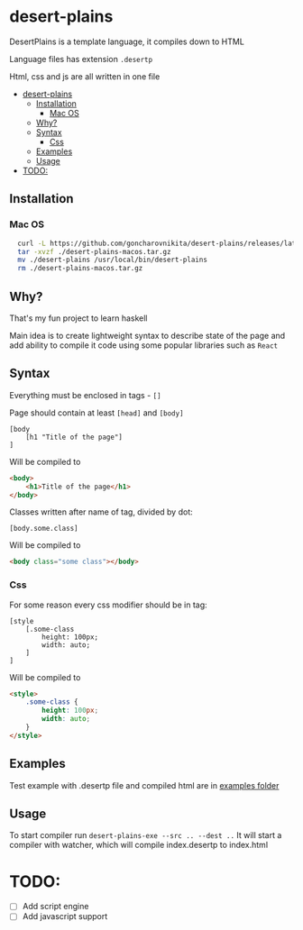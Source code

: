 # desert-plains

DesertPlains is a template language, it compiles down to HTML

Language files has extension `.desertp`

Html, css and js are all written in one file

- [desert-plains](#desert-plains)
  - [Installation](#installation)
    - [Mac OS](#mac-os)
  - [Why?](#why)
  - [Syntax](#syntax)
    - [Css](#css)
  - [Examples](#examples)
  - [Usage](#usage)
- [TODO:](#todo)

## Installation

### Mac OS

```bash
  curl -L https://github.com/goncharovnikita/desert-plains/releases/latest/download/desert-plains-macOS.tar.gz > ./desert-plains-macos.tar.gz
  tar -xvzf ./desert-plains-macos.tar.gz
  mv ./desert-plains /usr/local/bin/desert-plains
  rm ./desert-plains-macos.tar.gz
```

## Why?

That's my fun project to learn haskell

Main idea is to create lightweight syntax to describe state of the page and add ability to compile it code using some popular libraries such as `React`

## Syntax

Everything must be enclosed in tags - `[]`

Page should contain at least `[head]` and `[body]`

```desertp
[body
    [h1 "Title of the page"]
]
```

Will be compiled to

```html
<body>
    <h1>Title of the page</h1>
</body>
```

Classes written after name of tag, divided by dot:

```desertp
[body.some.class]
```

Will be compiled to

```html
<body class="some class"></body>
```

### Css

For some reason every css modifier should be in tag:

```
[style
    [.some-class
        height: 100px;
        width: auto;
    ]
]
```

Will be compiled to

```html
<style>
    .some-class {
        height: 100px;
        width: auto;
    }
</style>
```

## Examples

Test example with .desertp file and compiled html are in [examples folder](./test-data)

## Usage

To start compiler run `desert-plains-exe --src .. --dest ..`
It will start a compiler with watcher, which will compile index.desertp to index.html

# TODO:
- [ ] Add script engine
- [ ] Add javascript support
